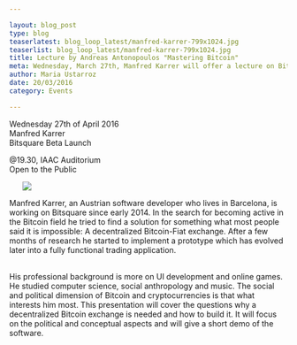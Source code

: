 ```yaml
---

layout: blog_post
type: blog
teaserlatest: blog_loop_latest/manfred-karrer-799x1024.jpg
teaserlist: blog_loop_latest/manfred-karrer-799x1024.jpg
title: Lecture by Andreas Antonopoulos "Mastering Bitcoin"
meta: Wednesday, March 27th, Manfred Karrer will offer a lecture on Bitsquare Beta and will give a short demo of the software"
author: Maria Ustarroz
date: 20/03/2016
category: Events

---
```


Wednesday 27th of April 2016
<br>
Manfred Karrer
<br>
Bitsquare Beta Launch
 <br>

@19.30, IAAC Auditorium
<br>
Open to the Public
<br>


<ul><img src= "http://www.fablabbcn.org/img/blog/blog_loop_latest/manfred-karrer-799x1024.jpg" align="middle"> </img></ul>



Manfred Karrer, an Austrian software developer who lives in Barcelona, is working on Bitsquare since early 2014. In the search for becoming active in the Bitcoin field he tried to find a solution for something what most people said it is impossible: A decentralized Bitcoin-Fiat exchange. After a few months of research he started to implement a prototype which has evolved later into a fully functional trading application.<br>
<br>

His professional background is more on UI development and online games. He studied computer science, social anthropology and music. The social and political dimension of Bitcoin and cryptocurrencies is that what interests him most. This presentation will cover the questions why a decentralized Bitcoin exchange is needed and how to build it. It will focus on the political and conceptual aspects and will give a short demo of the software.



